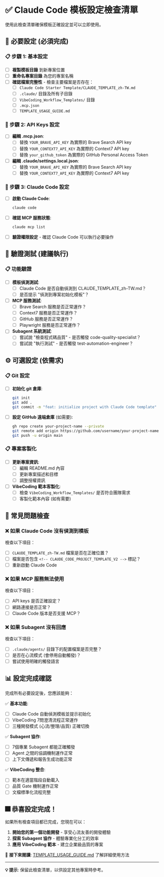 # ✅ Claude Code 模板設定檢查清單

使用此檢查清單確保模板正確設定並可以立即使用。

## 🚀 **必要設定 (必須完成)**

### 📋 **步驟 1: 基本設定**
- [ ] **複製模板目錄** 到新專案位置
- [ ] **重命名專案目錄** 為您的專案名稱
- [ ] **確認檔案完整性** - 檢查主要檔案是否存在：
  - [ ] `Claude Code Starter Template/CLAUDE_TEMPLATE_zh-TW.md`
  - [ ] `.claude/` 目錄及所有子目錄
  - [ ] `VibeCoding_Workflow_Templates/` 目錄
  - [ ] `.mcp.json`
  - [ ] `TEMPLATE_USAGE_GUIDE.md`

### 🔑 **步驟 2: API Keys 設定**
- [ ] **編輯 .mcp.json**:
  - [ ] 替換 `YOUR_BRAVE_API_KEY` 為實際的 Brave Search API key
  - [ ] 替換 `YOUR_CONTEXT7_API_KEY` 為實際的 Context7 API key
  - [ ] 替換 `your_github_token` 為實際的 GitHub Personal Access Token

- [ ] **編輯 .claude/settings.local.json**:
  - [ ] 替換 `YOUR_BRAVE_API_KEY` 為實際的 Brave Search API key
  - [ ] 替換 `YOUR_CONTEXT7_API_KEY` 為實際的 Context7 API key

### 🔧 **步驟 3: Claude Code 設定**
- [ ] **啟動 Claude Code**:
  ```bash
  claude code
  ```
- [ ] **確認 MCP 服務狀態**:
  ```bash
  claude mcp list
  ```
- [ ] **驗證權限設定** - 確認 Claude Code 可以執行必要操作

## 🎯 **驗證測試 (建議執行)**

### 📋 **功能驗證**
- [ ] **模板偵測測試**:
  - [ ] Claude Code 是否自動偵測到 CLAUDE_TEMPLATE_zh-TW.md？
  - [ ] 是否提示 "偵測到專案初始化模板"？

- [ ] **MCP 服務測試**:
  - [ ] Brave Search 服務是否正常運作？
  - [ ] Context7 服務是否正常運作？
  - [ ] GitHub 服務是否正常運作？
  - [ ] Playwright 服務是否正常運作？

- [ ] **Subagent 系統測試**:
  - [ ] 嘗試說 "檢查程式碼品質" - 是否觸發 code-quality-specialist？
  - [ ] 嘗試說 "執行測試" - 是否觸發 test-automation-engineer？

## ⚙️ **可選設定 (依需求)**

### 📋 **Git 設定**
- [ ] **初始化 git 倉庫**:
  ```bash
  git init
  git add .
  git commit -m "feat: initialize project with Claude Code template"
  ```

- [ ] **設定 GitHub 遠端倉庫** (如需要):
  ```bash
  gh repo create your-project-name --private
  git remote add origin https://github.com/username/your-project-name.git
  git push -u origin main
  ```

### 📋 **專案客製化**
- [ ] **更新專案資訊**:
  - [ ] 編輯 README.md 內容
  - [ ] 更新專案描述和目標
  - [ ] 調整授權資訊

- [ ] **VibeCoding 範本客製化**:
  - [ ] 檢查 `VibeCoding_Workflow_Templates/` 是否符合團隊需求
  - [ ] 客製化範本內容 (如有需要)

## 🚨 **常見問題檢查**

### ❌ **如果 Claude Code 沒有偵測到模板**
檢查以下項目：
- [ ] `CLAUDE_TEMPLATE_zh-TW.md` 檔案是否在正確位置？
- [ ] 檔案是否包含 `<!-- CLAUDE_CODE_PROJECT_TEMPLATE_V2 -->` 標記？
- [ ] 重新啟動 Claude Code

### ❌ **如果 MCP 服務無法使用**
檢查以下項目：
- [ ] API keys 是否正確設定？
- [ ] 網路連接是否正常？
- [ ] Claude Code 版本是否支援 MCP？

### ❌ **如果 Subagent 沒有回應**
檢查以下項目：
- [ ] `.claude/agents/` 目錄下的配置檔案是否完整？
- [ ] 是否在心流模式 (會停用自動觸發)？
- [ ] 嘗試使用明確的觸發語言

## 📊 **設定完成確認**

完成所有必要設定後，您應該能夠：

✅ **基本功能**:
- [ ] Claude Code 自動偵測模板並提示初始化
- [ ] VibeCoding 7問澄清流程正常運作
- [ ] 三種開發模式 (心流/整理/品質) 正確切換

✅ **Subagent 協作**:
- [ ] 7個專業 Subagent 都能正確觸發
- [ ] Agent 之間的協調機制運作正常
- [ ] 上下文傳遞和報告生成功能正常

✅ **VibeCoding 整合**:
- [ ] 範本在適當階段自動載入
- [ ] 品質 Gate 機制運作正常
- [ ] 文檔標準化流程完整

## 🎆 **恭喜設定完成！**

如果所有檢查項目都已完成，您現在可以：

1. **開始您的第一個功能開發** - 享受心流友善的開發體驗
2. **探索 Subagent 協作** - 體驗專業化分工的效率
3. **應用 VibeCoding 範本** - 建立企業級品質的專案

🔗 **接下來閱讀**: [TEMPLATE_USAGE_GUIDE.md](TEMPLATE_USAGE_GUIDE.md) 了解詳細使用方法

---

**💡 提示**: 保留此檢查清單，以供設定其他專案時參考。